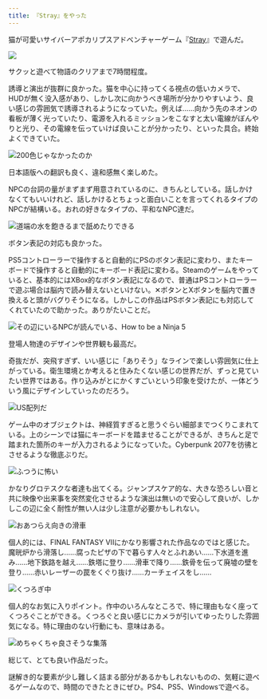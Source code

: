 ```yaml
---
title: 『Stray』をやった
---
```

猫が可愛いサイバーアポカリプスアドベンチャーゲーム『[Stray](https://store.steampowered.com/app/1332010/Stray/?l=japanese)』で遊んだ。

![](https://lh3.googleusercontent.com/docs/ADP-6oEYrp6PWskM9TAhQVDeYhkrROtUy2zDRy87ZfDgWNDQ2r9ZbdLu7c6zA6xygFORpYDbBgv8wb28brdaK8My3KwC9zQJqWhcdnlWHfqx0kUSZf3LEJlpVFI5glGKpxPAL8aRFxWxuR_U_oM5qm_kQneH-Cp3Y0jJZXkx922JEEtkiGYqi-cPalIbJtCz6vqEhCwf5wBxiN10qKsEPr5fN23a6pB2vhqK-i4JHUdgvEpRYgI0BNFMxY-wst09vLJLv4e9LQ4emv_j9y4Id6QbdZVEt0avcht7BHbUvJKvZ_7Y399PMWzw3n2O69tCMgJEHgCKvN6K-LZuF-XbtrynCyI3A9dm3zwhbYEBhzJUE-DFlT1HpwhXtsTWoT30MvoBomK6XoMiL-UjqTa0sd2avPoBnUCuwKih63P3TDBoWD_3P9qdBdUnTH83Zpouy8iYxdo2rqOMggNfIzvXstEZcsrnNpYP-dIS2WGLx6WIz5-ti7ajve4XfjzeT9pdPEPXFGzmfitZcGkoGL6_3ZBxCRZzHVV--7nDqVHUxSXf_f7SLhoProzxrYPk9F1vLEfI0vlFy8HCy5LlUfaTZqXWblpZHdS3otRgW1D-Vffv04kkOSajJgwavArXlFXYonzsMnZF22JZb8vHcOnpGQDX452WQcu96DLRosOuRpAVwqJ4wjiMPZipzqiKMAs3xTlQKNvMa7ML_J54oSdzN1JmwXptZONhhv_4CcxXw27MorLBISs9h5Xjepc1bxPmc9MITmHEl5hQZ6a_pHPIuI3qNxWq8AdOUHIDZ61BFLn8MOrX8KnQzaAOJ6mKQIafKo5G4d6AvVvn-mxkBRA1HjwXjRbvUmwHX6fKLdWRNf5YKE3SJPkIZ8GKpXmJUWZ6HEpkjDlkbEUgINVVvkkI4BCvuukFUhkfltwHyC6KjjfnXL5REo5qfu0LOYDo0od_aGvGIO3VPXGolWjVAxkOFtfVHXcBhri74BxkUfITiuy-HEMtIT0tXyFLW5afNtzf069hQFk0ahttw9QNsbs9xRZpquXI1OYSFzTQFQMbbGGGEqUX3aFi_jVcxU5tp2He9NTIuqh_sUBeTU8gBjt26DyXkiI94GG3OcOFv3lZQqaMBT006_MTdSZpeGvbdnluxAnWgR6fW9Pwf8V-ANufW7tguDXfZr4MkTeyF2oZHUAvhog4M73nhkVmiCWSlL5RB8pGOl83TqdIi8pI6u5NkdLbrP1B4MPXru9SJ4_F-J3LQ11LojfciA)

サクッと遊べて物語のクリアまで7時間程度。

誘導と演出が抜群に良かった。猫を中心に持ってくる視点の低いカメラで、HUDが無く没入感があり、しかし次に向かうべき場所が分かりやすいよう、良い感じの雰囲気で誘導されるようになっていた。例えば……向かう先のネオンの看板が薄く光っていたり、電源を入れるミッションをこなすと太い電線がぼんやりと光り、その電線を伝っていけば良いことが分かったり、といった具合。終始よくできていた。

![](https://lh3.googleusercontent.com/docs/ADP-6oFA-UMqEWwQizqfIXxBmYYS2chCZOtMvoNT0VcIKv54BXgl02HEJIX5NbuUjBcSud8F7j0bUU16V_GBltGMf9KJNl-E7fxALEHgwlgJrbalHE-uFZhXZ2_hv63Ll7xI9xJMQ-LLSTyAx__Pf_iEpho9QH-VSPn-hYaIHakASrHQHh7_PIZMR1O-FaUxMh5KK4NcUJwsh3r1w00ByMW2ROIkQV36ndNdu5iGup0Te1sSR5GO0IuN6yGvcWUjQrMhndhWsJzbG8oMZ4bg29KmPexIrpsBuJ8CPh0oCoL9xS0zY_fCxTRTW1qNWQmsKU3Q1_H7Q376orEgtOiQQRY6jjLWp4CF4eF8Rp3S0hJBof39jfLqG0vizJY4KA0pWHqgaDDUgL1Wg9hi-2_XOpQytVqsv563iqG2aINkCOj-mLZ-M3VtonEsBNDaocClLewsJxfOGwBmQGP0aOfcAViXyNypDCm3nWAjSPWXlRlklytucdBRrYZ-sFGF06WdanjzKGf7SI56eNZVSF4BPRwhrn6L59GiPIpGRLmImp-cSQqbBVeSpFBZlXG4JAIHwNEFzb0Wc2YUYF5D1up8e9rSh7F-2JHZ1XLa60PoHZBTxNUbDDsCnr-RV2XFJLNvc3wb7UGo7yPCt_2MSbZeL3QiUEYx43xSAKcFSfq0PNxUHkO2Gt577nba0HIURTnX9ZShhf-_FG1kcNel2YQfzIg10SjvdtLuba9ayvzogms_cyP8jjl7TTwAZhOIY6o2-zKhNlQ2-N8_J0mDuqEXAIjSUxPw1xvb1jBkoZRLGQeFu_dx4VMO0C4p_A7NRNptgE2a-IOAoBq6L4YyiLh53Axrzris2BJcBMy0dpQBCHXYuchJbmgSP345gcmzjex47QfejsL8U3TgbWPKaeXDdZBpBJdgq9qLD9g1dyF6wvb7JgK5FbybH0_YDaR0f61GA4HMSDSJFVLV_alwilwsa7UcPeYYHBUha94dUFjGCdakpNTPCpOXBIDKmdWXV0kUOeQjcnnSKnrxj4agrcrBu8lcjAxralcVwZ4vq7LaLj1ufQ_BaxkwuRnNympwXOG2DdWY3wvMHWEJKQ2cyEWSJm5N_pMrD8pztYsW9h5hSu_LU2wOh0igWZ3U6TAC1eYxsBgy-VpatoWeRLvRL3VS6dFu2u10jlfr1jsJ1JM2kbtLj6_G9DgWqIv1z2Kjcbu2CdJGzypS_E1brCGsTPQyaK9TfbKa7pVIvF_Cqdx3R2C8742htCWwTQ "200色じゃなかったのか")

日本語版への翻訳も良く、違和感無く楽しめた。

NPCの台詞の量がまずまず用意されているのに、きちんとしている。話しかけなくてもいいけれど、話しかけるとちょっと面白いことを言ってくれるタイプのNPCが結構いる。おれの好きなタイプの、平和なNPC達だ。

![](https://lh3.googleusercontent.com/docs/ADP-6oFd4UvkCXEczOmLk6VY6F-ny71oqVaWN_9hb67js6MN55wSryCejuS6G3fh2985m0JS6mkBWLjEIFImcu68JTj8ZYmbpQWX43jcxfz-Toig5uYxYtn_lBT9_hYev86Zt-f6XJw5oltTl7CRvzgfq1O5JzCWQlRIGEYyAx-EuBXbWTMZZ9h0ogu0uOX542Ify1Uz2ycyb7A2GSfx2wQuwhgaIrvW1G4dvArwZgVJ_1OzkEIbswaka-BxAFPzQaDEx4MXl3DjGrUriRwWW_sjUxuw8HT3OPHpa4UaC5DEY0fVh54nat8OU1iz-Y_pGzs6rzFtox5qTNVWyoX37GFTjjbkIiIhCC38UKpDARxJ27dnkBW_skuKniRg_L2qXFUu8_jqHwhDA4ipqVg5hmi5GkgTPplJpp4TIXDEc2qASjTAbTitcK-8z2Hnt9X2ytixOoT1Z2I51dwDqOfuIOVgSA4DHbPjt_BXBFD2-EimNisCbthQVD5G7A392_Pq8cdV0OirdO4vBgDjj4mMLMFYtJo_H_5hssPXIt3CEHWD6VO5pMZaqe-3K7-Ja4Ynn4vw_7A0l0JkRBNdBBpV2UhrQ84F9Peasjf6mlGBKfCB5EXALC5E-0dTEaHmtg3ahrknVpYMvjhl_EITmEa3QtS7Kj4xpD3RBBBMUyB6jwXmBQzuNF1n5qZLmCPYP_aOs8A-CaxebMbg9YZVB3DThhHaZH9OVcAifE9vV1wr2DvFCyd7yV9sPa5Yrz9vKt5hLkR5nKQ17O5L7bGa-j4uKZtFrSLVdcebL07M-uKbd01nMthj-VsQ9eSiihaM79JgVIrgdAzKRvWuBEdq6fl2hrCa-XHQeM6N4B-HyG5lu7PFRayqnZaIhzWQlXPhv1QZRY-svG3AF5xqt5MKYSjuWTAgBlJqqsSySP2UV_VDDb65sD5bFxW15hZn-Np3T_YZs3ILZAIPrIOVpd21dpQc3jsUOUvSOHxLHmKj_G2iSSD2CyQ0nKb4MW5qNrUPFPeMAMr8UNMwrRk9-x8ggu2LD98mWDTji4uHJ4uXs6Sr84M6Y23QlporJ4srvlkelwCe1eNqYuo90qhBEJTlYkNeWSC-d7zJV32wFN6EMuAyexTd1JeCeJLeRFvwXmf42X8dVHJKpbdjb0fUF2gZ-ToUQHia6-3o8RndBwray-XGzcdabkk3saI8ei-jbupP-L2qnvNDJIPAV_Z-T8QaAYW0Ag-0HEA949LxC8kMEUfyH0T9-8t8rEabuA "道端の水を飽きるまで舐めたりできる")

ボタン表記の対応も良かった。

PS5コントローラーで操作すると自動的にPSのボタン表記に変わり、またキーボードで操作すると自動的にキーボード表記に変わる。Steamのゲームをやっていると、基本的にはXBox的なボタン表記になるので、普通はPSコントローラーで遊ぶ場合は脳内で読み替えないといけない。✕ボタンとXボタンを脳内で置き換えると頭がバグりそうになる。しかしこの作品はPSボタン表記にも対応してくれていたので助かった。ありがたいことだ。

![](https://lh3.googleusercontent.com/docs/ADP-6oFLJ_Ovh2WUovlyy9c2efGJBsm58v8FrqzAdWZ4p_ahGJr127Af_RLsQ_ogC8FW07W_fPFh3WpF5G0Wg2QoKZHga3m0a3ugv9Mh3-K72tpglEG9PunpcFElJNNauZKVyPAvqAmep8Q9G4rpHwbB2VEQwB5E7HDV-HUqVICrmDQXr7tVIpAlM6AaG1EwEKFZJVUbmG2q69iuL9L7G8_OS_w4AI6zbk2Y_AyQ1MQXocPfHvSojNEDRePAcU1qCBjO1fId1EsS_rFijKajZVRrAj6XYmfygjH2ibxlNINo-fEhlMbPO2iBe1p5CU6vCl7ZNQEQD96e8rPYsI99xJv8uk0bpU48d9TgPSxp_w-K1Au82BEmD0bQsAj6QqMsz2nM-PynMw0X0ZKWZmkbDXfMRkTgPhPgi1SnLGOZucci5Gz6_dG2JvtFXhI8Hexix38XrL8_lOKV4xYrVVYPZ2VTAYAsRoDDP56fd1l5jEUXwyynt4lkJ58_ttE7-q81mE7BqKdw1FoLPmKg6HOseGJ0aNmvM6EYdMBw8BcWak48PQJ2KWqR5-ji4YHP_a82jBw2El3siemMpQQIgDxdwaWz-F183N52akjLccpuHgTgZ0gbyvaA9wTg3TLdzdZ4olOs1oEGetT_FV6w5Ua7ItyZNVQLZ5wgXeAlXOtYSA9lZeeqUAh7KmQ6pfzVQLr4DLS68DAUQ84Sbv4t_cOKeD-ylZ6NyjaYAtR17h_3Yu5pfQobhyhJJroXbdznUAULcUWi7A4YkcPc4ZfoNRXhx4V7TU5gQE1dbsEjdcoFJeoWl867lJwR-HYbpBsi43hgyEiYhauZ4JAiVAg9rs7j8KBcqgnvMwgelbMnfOaE6iT95kbu3cGHg6RSJsXaxY1FUpdQ5-UMBkOwP5NIIPm7BRRByBTZfwcE_F7KG0C5rbyD8X2svWYxKYsUv4GRhI0eqc_uZVVQGCfbnnibdocFEKIWEfC390kNuFxOowhw9NPKZFBlxPJKbdtcPSIeZMX6AG_WGUgq46x_cuokBep9oZcmUnai8a2uRMbNI97wwjXU3FUre-2eU8RMXEsh0KdFPSpT7olu0WXUnjvU-WSthf4nDMXhd9xH7aHEpC-CWO0yjON_m01hYHvz4ZeHFbMGrvQ1_wFz5GyLAf5bSgyu45qcFuqV0OzWMLuj65JuBbTTA8Qp-VmB7kF3csPtKlQMDSnb_XHNwb9H-ca1LK38NU1CuQC6O5R6sb7z32-fV9qjh5vUrWK2SA "その辺にいるNPCが読んでいる、How to be a Ninja 5")

登場人物達のデザインや世界観も最高だ。

奇抜だが、突飛すぎず、いい感じに「ありそう」なラインで楽しい雰囲気に仕上がっている。衛生環境とか考えると住みたくない感じの世界だが、ずっと見ていたい世界ではある。作り込みがとにかくすごいという印象を受けたが、一体どういう風にデザインしていったのだろう。

![](https://lh3.googleusercontent.com/docs/ADP-6oEgL8YKkAGRe6z1IIFi41R4LU-No30sIK2ocOP_5qCvshHl-EegGxqdhyW6SUIvGA6bDJcYm0Ox2w63BwiHMilnu6-icDGpo62JRi-Y1ukDV9tiop4jRPSDh3a7d0DRU9BscjCQPt1bEdpCdDXET4lDQyYkfdAiZohFyzSSnFNbnPsi2voWlPAEhURRxoUHknI7YSJsCljB5_iLCIe3U8gM54rSudGEFNZIZUALvmQ0gvAJsvNjgCv7favwQ-6ydK2k72YcXYjej0xlXp9aR6nousCfDtKlfhfdSFVd7-MYvjehEYv0e75x-fbqNPNxqlQ5u82qIwKd-AMSrD-_7VhcxY5QcjIQeHGjO8F53iwuShb9kFGaSb3c9RXlzXYkJ0AThYFb0tR8vwygTTnp3k6Ncea75H1RfN6IXgMnqiqt0iywVZAcajTKbXYHLAQS3fNCo6ga_cIfmCF5wG80ueQgzP5bWJfUotJHPXMaKbXt4PANV4gp4W0F7clv-5e-YKMonOw4y8HT2rIk_daROnr1lBxZVzowKOM7WrwntUbcQwzxUdjhp4EzB-RAApTfMyWAGvYiLImu8CK5EyYd3IgqErkhB6aac-1wWiv9YP7crGatmLY-xTsMKWJGfEFEKT3pub6HSJj59A9bdiSBNiJbjNnINpbvFSYZ5bSM-ysxR7jgcDsA5X5T3AmQi6WSZSbYmmC9kQA2_0_l-lBm430JgdRMerarBznM4h_nzNkgy7SYT1l_MPV2BommK6yNtV2Isv50-QdWqCvQSuuRwtv9b47O_3CmIwiXRg8u9H3sI33ndSbXvX_nosanEI_YztT8hHX_GIjea6qnC21q3XdJ0WE1lzutiza6SKUWF8dCP5UsAUf35evsl2ujQs9ahMMsVFsw-F5GQxftHx_lqXNqcu-lfplLxDQtc0pO0i2B_Dw7uOrKevFhojkr-9WbB08ijgRzXVy5twqCg-sswOcXL3qkIYe1QHydUNHmai_jHzN-HxigCB5x0S4Ri-YzRQyOb72RHw0kxZJURicgEWFYC88Xn9pOZfFS1jv5M0Zl16JkdtG0ZSgPOKb0XKf7MgrV2u319qLzbGCyUWXWJTq9-P5bHmBKcxekkixv6Sd7b6IHcZOPcgQJPgJsFOhJfKZaI-61XJPZCKoZPPEaDfzQ9kJOHY-vrhuuuSeemL6H6Gv00Vy4MtLDFqsBDCd4vuN3edBznk3o7jEBvO3jpZIJ0w3DqG7rRIdAHAgADY8ojBsYCQ "US配列だ")

ゲーム中のオブジェクトは、神経質すぎると思うぐらい細部までつくりこまれている。上のシーンでは猫にキーボードを踏ませることができるが、きちんと足で踏まれた箇所のキーが入力されるようになっていた。Cyberpunk 2077を彷彿とさせるような徹底ぶりだ。

![](https://lh3.googleusercontent.com/docs/ADP-6oHET4KMKMBTFhMUhtfqGOoT3ODrIxMgHp56zZwkYL8gFnTwdkv9v6iIPEZlrPyRYn2CflhR8a-_MpNgiumvwqSRxf5L3Et0bQWIWzsvkYKlSY4Ibabbvqc1BLo_ivXKgrnC0HbaO6BKEI2dCHN252dEaYrwvQjcoFyj65HE2elFUumvmaZdltG7z3P5bZBv2AU3iNCg_nrNzyjLbfO8oFucdsGovy1HuDCFBGMDOny03c05EC8a-bfqdmawRwsvO1Fi0Fd9uurg-Hey0h4ZjB9F4PQI1kHHDyOu5UN6K3wBGi5a-PUvxUgAkrXqmNslReaGvJUhfRwxkSWsOy3hS103IEqRxHpJR9WMXPpeD7BiJP1McPplURv4ujOouq_iiMS_iEz7nMIu_TlAp6lBO0yYdaea1soKkYeLqi65EgJ3j8aFK0mJcUJwikKiG5ewfF4Oyi9x1EARER9ycsv8lERL4NKzomXVnkH0fS5TlXhFwsjA-h_uMO8ECX1eH5xT8hRTz8um16FUcnFHFIBoJEBEi5XVYkmb54Gko9GpsSlr592WFihSMrVKBfJb26HkGH9jRyuTnngzeuLwZPhoLQtpcNRTTH_ybQpif_zUgAHAf2ZFVvj0p37iiOl_BV3V1Yiidy8escXyRT3MJ_3BK2AkrQsYR09Mfw5i3kalOPJzz6h-xeiE7exJNIgYDV1t6fXY99JbUa_UP54CATz3qJwHVDUt8GFZ1WJoe52RWZ6cmHSsCDGnK8Y9Gtk9UsFjH3FZv6sat408Jo87YH19_t4p2NH28jDm9pW9bQnI82QhauAdxUC583IrLpFOhFqyGl2enyW13bamZ2N1CW14A_GfoEfL23AFWJu2ibNZsmZEidcyUyerwGJt0Kj28hPqMy5w6n0Om_5e03iiBc_rwqMhRCnb-eVQZwjEEK6aIui56SFUvsLlvjPTixqgOP5ZzzA8DAtVvKAW3piXoEUPD0mc0lq59Ws2FjJ9O8dFoNeDEu1QCQFqSPhqbXC8-R4jo1wxRVZ_B-vohr9R4II3p_KCe_uyknUSHV385qxs7atfBxyWv-2TtyCsDc_bBEOKHdJhymb8P6Z8wdfkDyMJGyyZu0SZj-XRns5NETAhsvNS-ZCRLMoNiqcNB8Wdl34rXlo3ur8fReSZ6_79wSBSWPPgu2A0ybhYflGRtkSeBcXqbXJjLzM9vnnI92PzS_Pm4nlWhlkcLxQc-VMu7Y9a95qrfdOcoqxDKFwYB8XEoVAPOBjA0w "ふつうに怖い")

かなりグロテスクな者達も出てくる。ジャンプスケア的な、大きな恐ろしい音と共に映像や出来事を突然変化させるような演出は無いので安心して良いが、しかしこの辺に全く耐性が無い人は少し注意が必要かもしれない。

![](https://lh3.googleusercontent.com/docs/ADP-6oE-x14x0-HXmFe4SU1t6DySoBevXgUJoihG1rKaWvjdMCEcP7FY9RagxunJkyBfr8ihYKShr6gK0r9_tqtHIIcw6PL5lLrLt3pXlfu5OweqabZ662TbjzmS8EGih8ZoomdaheMUxkKezVcxAPP-sUITLOS1k27v02r7fTbK-2TsAk3pclgHE3pNMVu7-EcealvON1L2BsO8sfrSz7WAA69vmZ7IRFF60IkbePpPSkmEiQQL40aJyiVmNTLsfiGq8-bg7VWTdGeBg7RcxQ09L5P2GdkO_FHLOz-FfgeXF7NkhYSB_qAtKlBX7HcPOc-6xtzJq8P2s_0OdBhsAuCMY0yo7WViLX0hNpVQ1MDVDAGhDqlzizzlhRbQaCrDt_0bw6WkCH8j5yf8M7poYsnDUKUJt9cm8VYvkS9vU8uR-0Toyb6PJc62yG5_7XzrUh7gheEPIvZyq8zohHnZNyheaM0Qyk6mHI60WHPNeXgpMXFlsbVb53uaF7F0jfNuId2P2B5rg5koUuEpmE0W_de8kUAKYfkTMLDBAiMTYdbMSa1nGRNXBEcCvRC1UnR9t7fn95A80E02KOBHBRhottEePmy0QpnEhOSJAwn3ifoKbaVmKv3On3zQlDpTRwSsGqIfgBn_ks5-svYxJEkc6PaleUtUKtcF_c59jzFGtp2oHWszSGP0Zc81uEUz7IyWrKfIB18rnkbEpUCbDfCqAFMlz3HUlrHCvmL-x4ytV6_boQW3GiKCqBH09-rf_JCFgJ-6jH7Z91GfAtLUCNyecxRyckKndTQRne_Ds0TrwgEWj2_i3n1T36ksDp282KE-HLtnUMKo4o3u-oRGsITnnWyvLxs8iJTiNMk6pM9Xe9QLrchS5YLQigRb61K65FjnhVj4AAI-OiET2tfgFsDcjwVoVRHp_Jlw7ufSPeXnJD_eWqAkJft8wQdlQSBsvItuzZsOozUwtMqCrO157CUJEJygJmeqrMfyFKQrgfEk6y1Yjf9fxBYjKqsFTK8YceQrZUpXGyue6o325ylB3FshlUkR0EEkzo6nd7dkjnwziCTNfgaKgwWMdlXst9AlFAmoS0DEoR5m9S3QnR3sKIZhk2tWT-3qkDW9vYWsXyCOCux-_c5N7HGWGbvu6Td0NO378EzLojldEb9C6Hw3RPsPWuNqPRltAF2NmkwQidTmLCH-z6P0tExYZPjsLlpU10yr5I_6JWA7vVGZ_hRC2RrMJnywvNl26mH2MBwSwkIvsTBzhww0f52odg "おあつらえ向きの滑車")

個人的には、FINAL FANTASY VIIにかなり影響された作品なのではと感じた。魔晄炉から滑落し……腐ったピザの下で暮らす人々とふれあい……下水道を進み……地下鉄路を越え……鉄塔に登り……滑車で降り……鉄骨を伝って廃墟の壁を登り……赤いレーザーの罠をくぐり抜け……カーチェイスをし……

![](https://lh3.googleusercontent.com/docs/ADP-6oGp3UT1gAKr6OmGHBmMLdFJLdRJL9e8TbzPC2wtbMEhtbH-4GoKeacVPPCvGwHz74IgDZAD_tMpDVWYZ0WQutegsdFL_hQsYq_Vy50pMrr-an00Gd9XQp8dzcCpEERtZca47C6PYVW2P81uoj4IV61WrijKVjVE8sBW2Qg7OrgfJPBH1V_hBITSPajWRq7vbxIQP6fenx5uaFq1EWR5b_Qxa78a8zvu8FTLpGMCvf-Fp0KA8Fhkl53uj1s1VGJAX_q_W9wA9JD5W7Tcv9y_m2M8csERUN3M_jyE458JPKjmIZ_Rn8FACZ8Xo5V8GQ9HV4iJyqRQyhLZKSq_VBlJ63dpZ_gfW3np0e3e8DksFDfbUyunsvcEQQAUgjRTzJ3wGD0eDtYIZRfZZ05KqwBa-DyfjLmpMcv29Ws5vRobc36WFh9fy0h9RENY2XcIAysieag7we5xmfoNjQ9pHVVlBXUQdmELHLssM1TpoaYAu-CrDtsTnNX1CEOWv_LqwrDRUsxdjcQn5DFlRzqNuhqAX5YzLbGYUUKNUzLbpH4gkf2ooLJRWXTpkV3GQYpwJHGTKzD4THj-yRANsmmBmkjErHuMmSVLsCWNsKr5f0zmCDcYFwCDDiG3pfXSkBLfc4Hfi3RhPzAF2cvTybn4EshTSEnXxUIBx9FzG7PbzL4fJDsGXseJf00bnLrOY0VhrXHdtPtzHWZeILNlVVybjkNmk97nig2ap8pimv4ImNFer8kyMk8xkqFQq-wW8dGpzRjmyvUbLSTIQ-bRNxpEsvwLhU2L4VW66Sfn3AcZZu-TKyrUp8cPKzSXyNEpZ3Gye1rdT_X08lmkkkubEY3vZ2HLV0ykYvtuYZtsI60CgEIKQCOLkKUsQYJPhlj2Ni-IY5nYOBJ219H9O4JA4_-fP0qPCHq6hiGbDETQ24vnM9yNGw14GRQBdtBc8NU6vfePd2jbunp2tGTBduOsfsLZtQGD-_-m0Z77RnAT4dgG7VETgQ2N8wuPOkN9c_WEzpSVNCWW5aeIY9m5PeC0sOqIgy6yPmusx3o8EOWPCIgT-xfKaKDcrnQmcHhmfj5x1PHfvTVpGs63IIcmlgfsX-Kum1cJ-46vRLlW5qtNyM1p1pdaUeiTNLTTFsjozc1UlAE4eDfQFGPxw7Yas24R6t1exXD5sBJRS_-S98AA_XlKU5d03OEHB8SoM98FcG0WOjVLGeX5_Z9NL413rcGusCpPU-q1wP5eF6BM_ix8UHsltrc20_I9r3SqTw "くつろぎ中")

個人的なお気に入りポイント。作中のいろんなところで、特に理由もなく座ってくつろぐことができる。くつろぐと良い感じにカメラが引いてゆったりした雰囲気になる。特に理由のない行動にも、意味はある。

![](https://lh3.googleusercontent.com/docs/ADP-6oG0IFOqwA7URA6GN0mT7LkKs2kCTNzMdoWKm2EjwV1Hsqow1iLUSy-j9OQhnoJTMtchCqK2NRgqIizLr-rZde3ZmhAmSp4GOAi6solFaDFw4roSsCyXErDnd-m9duHpTdOXYcZocfdWgivK8xmK3Eh0L4G0fWKXFO936ujtIzQ1gv_HtWHXElynGmZJr-71HwyEqnnnm4ORPwElQ8gnVYaTBXbRTPhCltena_qHTrati5Lh-LKXK6d8vnSG7ZhBcNg-qGeNLz8TH_V2ux4gPgUFRHiLO5P4udA5bRFaUH4RCKe9jMSLLcMN-ZBESIehyB1zLUVo6tkHmGgr2OwqieD-r6KGxX1hIZnNo7_QAkafXh4MRJPoYCWvD42sQ5mdFkeyXW33-aYS-BT_YedBC6ZoAtD-ZwSiJv-ZYMhFg5yOsx53iTLsoFcrlSxCuyW4DIO2DCXYedMfx8Dl2OGIwnXsTWs0NDaf9cfbMZ5ET-iruGNefmleHDR5N1xvI7uDkdtXk78Vtr93gXyMQto_QCC51g2SHlrTe0amPJdFEDJs_zyJd-PKyvg9o_YL3qc0lss6LGRiTXrucBxFbsORIFqj0Aj_eEir65n6nklF21HHdcq6PDe4tDOU7o1foq4FfMJI7SGZ1OE_d3qgVl03w-Y3k2VxoFM7pf7o_6RjIxrmQmU6K7Ps4DOkArbk8GnAjZWp6unNHGuheN7HvcovUKepXu31Y-J2OiCUUevdMEJ6N1j1twXEo_yQWK1wjexD4vRoNpFwmz-bWoWp-2du9gVeMxCnD82PykwL17GawviELm52m7LDNQLZLHezsIRkCUmHAdpDjus1AbTTpzoJFL0TUkss5g5fsvak4gJcWW4MbcsRm_Ncvo1aAkuAS4tEnDgd7nqSuDzz6X7DRQSsoCtkDlFQWNbrkkmJb4dPp0LzzGiRWBqK5xZzha0hQghdwf2PH1mUTrg9zNqJs0Z7cXCyF50FYaMSclTRXF_BFDfUbfJzchWxQibo-Y6fdS-eKK0v4YyracUk_TlxJXbBsz7-WRYAigTIyxW-ZcRKnWWDR-w6t3jsmmY0BekmVsi0ma4_Uf6bj7drD-30m9J0cH31ogy3tJDo9jXKQgtc9unrg5ZzUiIJnAJGj1F0NvOmWObydPL9BOmDQJol-qUTVvi1Oc74FC3KqjvqxEGMXIidFFOHMAj7lFlg1dsp9njfKDY5-oSeIwN5FTqDvzy6xbsHl4yJl2rywfzsOo69UKo1eWwS-Q "めちゃくちゃ良さそうな集落")

総じて、とても良い作品だった。

謎解き的な要素が少し難しく詰まる部分があるかもしれないものの、気軽に遊べるゲームなので、時間のできたときにぜひ。PS4、PS5、Windowsで遊べる。
